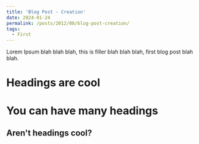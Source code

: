 ```yaml
---
title: 'Blog Post - Creation'
date: 2024-01-24
permalink: /posts/2012/08/blog-post-creation/
tags:
  - First
---
```


Lorem Ipsum blah blah blah, this is filler blah blah blah, first blog post blah blah.

Headings are cool
======

You can have many headings
======

Aren't headings cool?
------